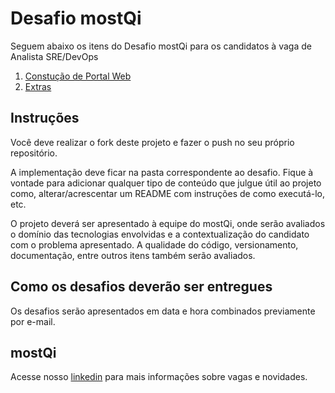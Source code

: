 # Desafio mostQi

Seguem abaixo os itens do Desafio mostQi para os candidatos à vaga de Analista SRE/DevOps

1. [Constução de Portal Web](./portal-web/README.md)
2. [Extras](extras/README.md)

## Instruções

Você deve realizar o fork deste projeto e fazer o push no seu próprio repositório.

A implementação deve ficar na pasta correspondente ao desafio. Fique à vontade para adicionar qualquer tipo de conteúdo que julgue útil ao projeto como, alterar/acrescentar um README com instruções de como executá-lo, etc.

O projeto deverá ser apresentado à equipe do mostQi, onde serão avaliados o domínio das tecnologias envolvidas e a contextualização do candidato com o problema apresentado. A qualidade do código, versionamento, documentação, entre outros itens também serão avaliados.

## Como os desafios deverão ser entregues

Os desafios serão apresentados em data e hora combinados previamente por e-mail.

## mostQi

Acesse nosso [linkedin](https://www.linkedin.com/company/mobile-solution-technology/posts/?feedView=all) para mais informações sobre vagas e novidades.
